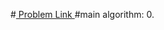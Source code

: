 #<a href='https://www.hackerrank.com/contests/projecteuler/challenges/euler004/problem'> Problem Link </a>
#main algorithm: 
    0. 